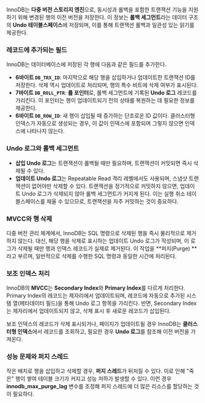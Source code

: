 InnoDB는 **다중 버전 스토리지 엔진**으로, 동시성과 롤백을 포함한 트랜잭션 기능을 지원하기 위해 변경된 행의 이전 버전을 저장한다. 이 정보는 **롤백 세그먼트**라는 데이터 구조의 **Undo 테이블스페이스**에 저장되며, 이를 통해 트랜잭션 롤백과 일관성 있는 읽기를 제공한다.
### 레코드에 추가되는 필드
InnoDB는 데이터베이스에 저장된 각 행에 다음과 같은 필드를 추가한다.
- **6바이트 `DB_TRX_ID`**: 마지막으로 해당 행을 삽입하거나 업데이트한 트랜잭션 ID를 저장한다. 삭제 역시 업데이트로 처리되며, 행의 특수 비트에 삭제 여부가 표시된다.
- **7바이트 `DB_ROLL_PTR`**: **롤 포인터**로, 롤백 세그먼트에 기록된 **Undo 로그** 레코드를 가리킨다. 이 포인터는 행이 업데이트되기 전의 상태를 복원하는 데 필요한 정보를 제공한다.
- **6바이트 `DB_ROW_ID`**: 새 행이 삽입될 때 증가하는 단조로운 ID 값이다. 클러스터형 인덱스가 자동으로 생성되는 경우, 이 값이 인덱스에 포함되며 그렇지 않으면 인덱스에 나타나지 않는다.
### Undo 로그와 롤백 세그먼트
- **삽입 Undo 로그**는 트랜잭션이 롤백될 때만 필요하며, 트랜잭션이 커밋되면 즉시 삭제될 수 있다.
- **업데이트 Undo 로그**는 Repeatable Read 격리 레벨에서도 사용되며, 스냅샷 트랜잭션이 없어야만 삭제할 수 있다.
트랜잭션을 정기적으로 커밋하지 않으면, 업데이트 Undo 로그가 삭제되지 않아 롤백 세그먼트가 커지게 된다. 이는 실행 취소 테이블스페이스를 채울 수 있으므로, 트랜잭션을 자주 커밋하는 것이 중요하다.
### MVCC와 행 삭제
다중 버전 관리 체계에서, InnoDB는 SQL 명령으로 삭제된 행을 즉시 물리적으로 제거하지 않는다. 대신, 해당 행을 삭제로 표시하는 업데이트 Undo 로그가 작성되며, 이 로그가 삭제될 때만 행과 인덱스 레코드가 실제로 제거된다. 이 작업을 **퍼지(Purge) **라고 부르며, 일반적으로 삭제를 수행한 SQL 명령과 동일한 시간에 처리된다.
### 보조 인덱스 처리
InnoDB의 **MVCC**는 **Secondary Index**와 **Primary Index**를 다르게 처리한다. Primary Index의 레코드는 제자리에서 업데이트되며, 레코드에 자동으로 추가된 시스템 열(메타데이터 필드)을 통해 Undo 로그 항목을 가리킨다. 반면, Secondary Index는 제자리에서 업데이트되지 않고, 삭제 표시 후 새로운 레코드가 삽입된다.

보조 인덱스의 레코드가 삭제 표시되거나, 페이지가 업데이트될 경우 InnoDB는 **클러스터형 인덱스**에서 레코드를 조회하고, 필요한 경우 **Undo 로그**를 참조해 이전 버전을 가져온다.
### 성능 문제와 퍼지 스레드
작은 배치로 행을 삽입하고 삭제할 경우, **퍼지 스레드**가 뒤처질 수 있다. 이로 인해 "죽은" 행이 쌓여 테이블 크기가 커지고 성능 저하가 발생할 수 있다. 이런 경우 **innodb_max_purge_lag** 변수를 조정해 퍼지 스레드에 더 많은 리소스를 할당하는 것이 필요하다.